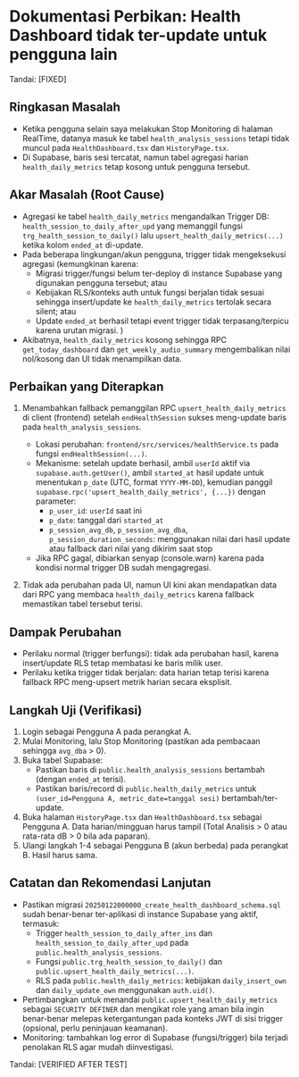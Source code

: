 # Dokumentasi Perbikan: Health Dashboard tidak ter-update untuk pengguna lain

Tandai: [FIXED]

## Ringkasan Masalah
- Ketika pengguna selain saya melakukan Stop Monitoring di halaman RealTime, datanya masuk ke tabel `health_analysis_sessions` tetapi tidak muncul pada `HealthDashboard.tsx` dan `HistoryPage.tsx`.
- Di Supabase, baris sesi tercatat, namun tabel agregasi harian `health_daily_metrics` tetap kosong untuk pengguna tersebut.

## Akar Masalah (Root Cause)
- Agregasi ke tabel `health_daily_metrics` mengandalkan Trigger DB: `health_session_to_daily_after_upd` yang memanggil fungsi `trg_health_session_to_daily()` lalu `upsert_health_daily_metrics(...)` ketika kolom `ended_at` di-update.
- Pada beberapa lingkungan/akun pengguna, trigger tidak mengeksekusi agregasi (kemungkinan karena:
  - Migrasi trigger/fungsi belum ter-deploy di instance Supabase yang digunakan pengguna tersebut; atau
  - Kebijakan RLS/konteks auth untuk fungsi berjalan tidak sesuai sehingga insert/update ke `health_daily_metrics` tertolak secara silent; atau
  - Update `ended_at` berhasil tetapi event trigger tidak terpasang/terpicu karena urutan migrasi.
)
- Akibatnya, `health_daily_metrics` kosong sehingga RPC `get_today_dashboard` dan `get_weekly_audio_summary` mengembalikan nilai nol/kosong dan UI tidak menampilkan data.

## Perbaikan yang Diterapkan
1. Menambahkan fallback pemanggilan RPC `upsert_health_daily_metrics` di client (frontend) setelah `endHealthSession` sukses meng-update baris pada `health_analysis_sessions`.
   - Lokasi perubahan: `frontend/src/services/healthService.ts` pada fungsi `endHealthSession(...)`.
   - Mekanisme: setelah update berhasil, ambil `userId` aktif via `supabase.auth.getUser()`, ambil `started_at` hasil update untuk menentukan `p_date` (UTC, format `YYYY-MM-DD`), kemudian panggil `supabase.rpc('upsert_health_daily_metrics', {...})` dengan parameter:
     - `p_user_id`: `userId` saat ini
     - `p_date`: tanggal dari `started_at`
     - `p_session_avg_db`, `p_session_avg_dba`, `p_session_duration_seconds`: menggunakan nilai dari hasil update atau fallback dari nilai yang dikirim saat stop
   - Jika RPC gagal, dibiarkan senyap (console.warn) karena pada kondisi normal trigger DB sudah mengagregasi.

2. Tidak ada perubahan pada UI, namun UI kini akan mendapatkan data dari RPC yang membaca `health_daily_metrics` karena fallback memastikan tabel tersebut terisi.

## Dampak Perubahan
- Perilaku normal (trigger berfungsi): tidak ada perubahan hasil, karena insert/update RLS tetap membatasi ke baris milik user.
- Perilaku ketika trigger tidak berjalan: data harian tetap terisi karena fallback RPC meng-upsert metrik harian secara eksplisit.

## Langkah Uji (Verifikasi)
1. Login sebagai Pengguna A pada perangkat A.
2. Mulai Monitoring, lalu Stop Monitoring (pastikan ada pembacaan sehingga `avg_dba` > 0).
3. Buka tabel Supabase:
   - Pastikan baris di `public.health_analysis_sessions` bertambah (dengan `ended_at` terisi).
   - Pastikan baris/record di `public.health_daily_metrics` untuk `(user_id=Pengguna A, metric_date=tanggal sesi)` bertambah/ter-update.
4. Buka halaman `HistoryPage.tsx` dan `HealthDashboard.tsx` sebagai Pengguna A. Data harian/mingguan harus tampil (Total Analisis > 0 atau rata-rata dB > 0 bila ada paparan).
5. Ulangi langkah 1-4 sebagai Pengguna B (akun berbeda) pada perangkat B. Hasil harus sama.

## Catatan dan Rekomendasi Lanjutan
- Pastikan migrasi `20250122000000_create_health_dashboard_schema.sql` sudah benar-benar ter-aplikasi di instance Supabase yang aktif, termasuk:
  - Trigger `health_session_to_daily_after_ins` dan `health_session_to_daily_after_upd` pada `public.health_analysis_sessions`.
  - Fungsi `public.trg_health_session_to_daily()` dan `public.upsert_health_daily_metrics(...)`.
  - RLS pada `public.health_daily_metrics`: kebijakan `daily_insert_own` dan `daily_update_own` menggunakan `auth.uid()`.
- Pertimbangkan untuk menandai `public.upsert_health_daily_metrics` sebagai `SECURITY DEFINER` dan mengikat role yang aman bila ingin benar-benar melepas ketergantungan pada konteks JWT di sisi trigger (opsional, perlu peninjauan keamanan).
- Monitoring: tambahkan log error di Supabase (fungsi/trigger) bila terjadi penolakan RLS agar mudah diinvestigasi.

Tandai: [VERIFIED AFTER TEST]